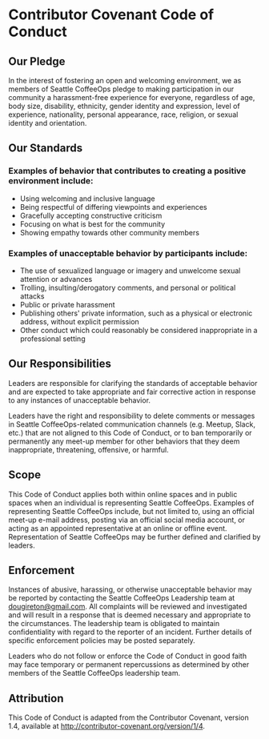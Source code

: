 # Contributor Covenant Code of Conduct

## Our Pledge

In the interest of fostering an open and welcoming environment, we as members of Seattle CoffeeOps pledge to making participation in our community a harassment-free experience for everyone, regardless of age, body size, disability, ethnicity, gender identity and expression, level of experience, nationality, personal appearance, race, religion, or sexual identity and orientation.

## Our Standards

### Examples of behavior that contributes to creating a positive environment include:

*   Using welcoming and inclusive language
*   Being respectful of differing viewpoints and experiences
*   Gracefully accepting constructive criticism
*   Focusing on what is best for the community
*   Showing empathy towards other community members

### Examples of unacceptable behavior by participants include:

*   The use of sexualized language or imagery and unwelcome sexual attention or advances
*   Trolling, insulting/derogatory comments, and personal or political attacks
*   Public or private harassment
*   Publishing others' private information, such as a physical or electronic address, without explicit permission
*   Other conduct which could reasonably be considered inappropriate in a professional setting

## Our Responsibilities

Leaders are responsible for clarifying the standards of acceptable behavior and are expected to take appropriate and fair corrective action in response to any instances of unacceptable behavior.

Leaders have the right and responsibility to delete comments or messages in Seattle CoffeeOps-related communication channels (e.g. Meetup, Slack, etc.) that are not aligned to this Code of Conduct, or to ban temporarily or permanently any meet-up member for other behaviors that they deem inappropriate, threatening, offensive, or harmful.

## Scope

This Code of Conduct applies both within online spaces and in public spaces when an individual is representing Seattle CoffeeOps. Examples of representing Seattle CoffeeOps include, but not limited to, using an official meet-up e-mail address, posting via an official social media account, or acting as an appointed representative at an online or offline event. Representation of Seattle CoffeeOps may be further defined and clarified by leaders.

## Enforcement

Instances of abusive, harassing, or otherwise unacceptable behavior may be reported by contacting the Seattle CoffeeOps Leadership team at dougireton@gmail.com. All complaints will be reviewed and investigated and will result in a response that is deemed necessary and appropriate to the circumstances. The leadership team is obligated to maintain confidentiality with regard to the reporter of an incident. Further details of specific enforcement policies may be posted separately.

Leaders who do not follow or enforce the Code of Conduct in good faith may face temporary or permanent repercussions as determined by other members of the Seattle CoffeeOps leadership team.

## Attribution

This Code of Conduct is adapted from the Contributor Covenant, version 1.4, available at <http://contributor-covenant.org/version/1/4>.
